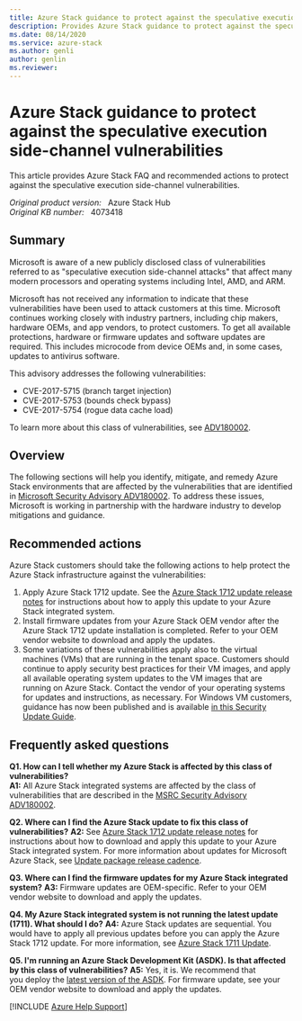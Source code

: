 ```yaml
---
title: Azure Stack guidance to protect against the speculative execution side-channel vulnerabilities
description: Provides Azure Stack guidance to protect against the speculative execution side-channel vulnerabilities.
ms.date: 08/14/2020
ms.service: azure-stack
ms.author: genli
author: genlin
ms.reviewer: 
---
```

# Azure Stack guidance to protect against the speculative execution side-channel vulnerabilities

This article provides Azure Stack FAQ and recommended actions to protect against the speculative execution side-channel vulnerabilities.

_Original product version:_ &nbsp; Azure Stack Hub  
_Original KB number:_ &nbsp; 4073418

## Summary

Microsoft is aware of a new publicly disclosed class of vulnerabilities referred to as "speculative execution side-channel attacks" that affect many modern processors and operating systems including Intel, AMD, and ARM.

Microsoft has not received any information to indicate that these vulnerabilities have been used to attack customers at this time. Microsoft continues working closely with industry partners, including chip makers, hardware OEMs, and app vendors, to protect customers. To get all available protections, hardware or firmware updates and software updates are required. This includes microcode from device OEMs and, in some cases, updates to antivirus software.

This advisory addresses the following vulnerabilities:

- CVE-2017-5715 (branch target injection)
- CVE-2017-5753 (bounds check bypass)
- CVE-2017-5754 (rogue data cache load)

To learn more about this class of vulnerabilities, see [ADV180002](https://portal.msrc.microsoft.com/en-US/security-guidance/advisory/ADV180002).

## Overview

The following sections will help you identify, mitigate, and remedy Azure Stack environments that are affected by the vulnerabilities that are identified in [Microsoft Security Advisory ADV180002](https://portal.msrc.microsoft.com/en-US/security-guidance/advisory/ADV180002).
 To address these issues, Microsoft is working in partnership with the hardware industry to develop mitigations and guidance.

## Recommended actions

Azure Stack customers should take the following actions to help protect the Azure Stack infrastructure against the vulnerabilities:

1. Apply Azure Stack 1712 update. See the [Azure Stack 1712 update release notes](/azure/azure-stack/azure-stack-update-1712) for instructions about how to apply this update to your Azure Stack integrated system.  
2. Install firmware updates from your Azure Stack OEM vendor after the Azure Stack 1712 update installation is completed. Refer to your OEM vendor website to download and apply the updates.  
3. Some variations of these vulnerabilities apply also to the virtual machines (VMs) that are running in the tenant space. Customers should continue to apply security best practices for their VM images, and apply all available operating system updates to the VM images that are running on Azure Stack. Contact the vendor of your operating systems for updates and instructions, as necessary. For Windows VM customers, guidance has now been published and is available [in this Security Update Guide](https://portal.msrc.microsoft.com/en-US/security-guidance/advisory/ADV180002).

## Frequently asked questions

**Q1. How can I tell whether my Azure Stack is affected by this class of vulnerabilities?**  
**A1:** All Azure Stack integrated systems are affected by the class of vulnerabilities that are described in the [MSRC Security Advisory ADV180002](https://portal.msrc.microsoft.com/en-US/security-guidance/advisory/ADV180002).

**Q2. Where can I find the Azure Stack update to fix this class of vulnerabilities?**
**A2:** See [Azure Stack 1712 update release notes](/azure/azure-stack/azure-stack-update-1712) for instructions about how to download and apply this update to your Azure Stack integrated system. For more information about updates for Microsoft Azure Stack, see [Update package release cadence](/azure-stack/operator/azure-stack-servicing-policy?view=azs-2005&preserve-view=true#update-package-release-cadence).

**Q3. Where can I find the firmware updates for my Azure Stack integrated system?**
**A3:** Firmware updates are OEM-specific. Refer to your OEM vendor website to download and apply the updates.

**Q4. My Azure Stack integrated system is not running the latest update (1711). What should I do?**
**A4:** Azure Stack updates are sequential. You would have to apply all previous updates before you can apply the Azure Stack 1712 update. For more information, see [Azure Stack 1711 Update](/azure/azure-stack/azure-stack-update-1711).

**Q5. I'm running an Azure Stack Development Kit (ASDK). Is that affected by this class of vulnerabilities?**
**A5:** Yes, it is. We recommend that you deploy the [latest version of the ASDK](https://azure.microsoft.com/overview/azure-stack/development-kit/). For firmware update, see your OEM vendor website to download and apply the updates.

[!INCLUDE [Azure Help Support](../../includes/azure-help-support.md)]
